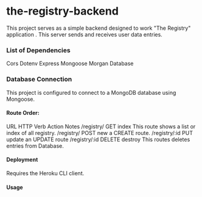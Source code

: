 # the-registry-backend

This project serves as a simple backend designed to work "The Registry" application . This server sends and receives user data entries.

### List of Dependencies

Cors
Dotenv
Express
Mongoose
Morgan
Database

### Database Connection 
This project is configured to connect to a MongoDB database using Mongoose.

#### Route Order:
URL	HTTP Verb	Action	Notes
/registry/	GET	index	This route shows a list or index of all registry.
/registry/	POST	new	a CREATE route.
/registry/:id	PUT	update	an UPDATE route
/registry/:id	DELETE	destroy	This routes deletes entries from Database.

#### Deployment
Requires the Heroku CLI client.

#### Usage
